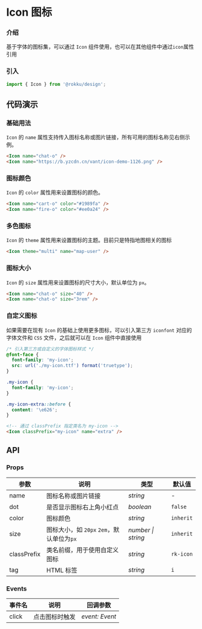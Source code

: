 # Icon 图标
### 介绍

基于字体的图标集，可以通过 `Icon` 组件使用，也可以在其他组件中通过`icon`属性引用


### 引入

```js
import { Icon } from '@rokku/design';
```
## 代码演示

### 基础用法

`Icon` 的 `name` 属性支持传入图标名称或图片链接，所有可用的图标名称见右侧示例。

```html
<Icon name="chat-o" />
<Icon name="https://b.yzcdn.cn/vant/icon-demo-1126.png" />
```

### 图标颜色

`Icon` 的 `color` 属性用来设置图标的颜色。

```html
<Icon name="cart-o" color="#1989fa" />
<Icon name="fire-o" color="#ee0a24" />
```

### 多色图标

`Icon` 的 `theme` 属性用来设置图标的主题。目前只是特指地图相关的图标

```html
<Icon theme="multi" name="map-user" />
```


### 图标大小

`Icon` 的 `size` 属性用来设置图标的尺寸大小，默认单位为 `px`。

```html
<Icon name="chat-o" size="40" />
<Icon name="chat-o" size="3rem" />
```

### 自定义图标

如果需要在现有 `Icon` 的基础上使用更多图标，可以引入第三方 `iconfont` 对应的字体文件和 `CSS` 文件，之后就可以在 `Icon` 组件中直接使用

```css
/* 引入第三方或自定义的字体图标样式 */
@font-face {
  font-family: 'my-icon';
  src: url('./my-icon.ttf') format('truetype');
}

.my-icon {
  font-family: 'my-icon';
}

.my-icon-extra::before {
  content: '\e626';
}
```

```html
<!-- 通过 classPrefix 指定类名为 my-icon -->
<Icon classPrefix="my-icon" name="extra" />
```

## API

### Props

| 参数 | 说明 | 类型 | 默认值 |
| --- | --- | --- | --- |
| name | 图标名称或图片链接 | _string_ | - |
| dot | 是否显示图标右上角小红点 | _boolean_ | `false` |
| color | 图标颜色 | _string_ | `inherit` |
| size | 图标大小，如 `20px` `2em`，默认单位为`px` | _number \| string_ | `inherit` |
| classPrefix | 类名前缀，用于使用自定义图标 | _string_ | `rk-icon` |
| tag | HTML 标签 | _string_ | `i` |

### Events

| 事件名 | 说明           | 回调参数       |
| ------ | -------------- | -------------- |
| click  | 点击图标时触发 | _event: Event_ |
